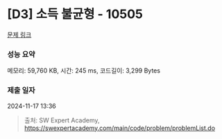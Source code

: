 # [D3] 소득 불균형 - 10505 

[문제 링크](https://swexpertacademy.com/main/code/problem/problemDetail.do?contestProbId=AXNP4CvauaMDFAXS) 

### 성능 요약

메모리: 59,760 KB, 시간: 245 ms, 코드길이: 3,299 Bytes

### 제출 일자

2024-11-17 13:36



> 출처: SW Expert Academy, https://swexpertacademy.com/main/code/problem/problemList.do